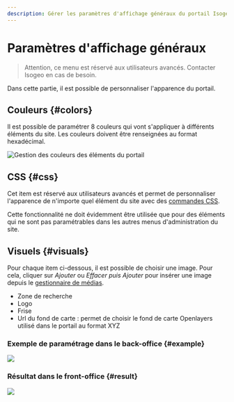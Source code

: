 ```yaml
---
description: Gérer les paramètres d'affichage généraux du portail Isogeo
---
```

# Paramètres d'affichage généraux

> Attention, ce menu est réservé aux utilisateurs avancés. Contacter Isogeo en cas de besoin.

Dans cette partie, il est possible de personnaliser l'apparence du portail.

## Couleurs {#colors}

Il est possible de paramétrer 8 couleurs qui vont s'appliquer à différents éléments du site. Les couleurs doivent être renseignées au format hexadécimal.

![Gestion des couleurs des éléments du portail](/assets/back_display_colors.png)

## CSS {#css}

Cet item est réservé aux utilisateurs avancés et permet de personnaliser l'apparence de n'importe quel élément du site avec des [commandes CSS](https://developer.mozilla.org/fr/docs/Web/CSS).

Cette fonctionnalité ne doit évidemment être utilisée que pour des éléments qui ne sont pas paramétrables dans les autres menus d'administration du site.

## Visuels {#visuals}

Pour chaque item ci-dessous, il est possible de choisir une image. Pour cela, cliquer sur *Ajouter* ou *Effacer puis Ajouter* pour insérer une image depuis le [gestionnaire de médias](/medias/filesmanager.md).

* Zone de recherche
* Logo
* Frise
* Url du fond de carte : permet de choisir le fond de carte Openlayers utilisé dans le portail au format XYZ

### Exemple de paramétrage dans le back-office {#example}

![](/assets/back_display_general_visual.png)

### Résultat dans le front-office {#result}

![](/assets/front_visual.png)
